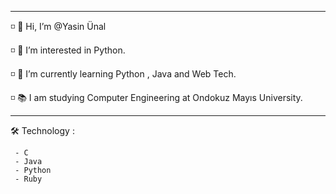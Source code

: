  ----------------------------------------------------------------------
  ◽️ 👋 Hi, I’m @Yasin Ünal

  ◽️ 👀 I’m interested in Python.

  ◽️ 🌱 I’m currently learning Python , Java and Web Tech.

  ◽️ 📚 I am studying Computer Engineering at Ondokuz Mayıs University. 

  ----------------------------------------------------------------------
  
  🛠 Technology : 
  
     - C
     - Java
     - Python
     - Ruby
  
  
<!---
Pilestin/Pilestin is a ✨ special ✨ repository because its `README.md` (this file) appears on your GitHub profile.
You can click the Preview link to take a look at your changes.
--->
